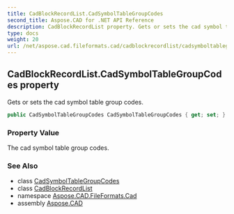 ```yaml
---
title: CadBlockRecordList.CadSymbolTableGroupCodes
second_title: Aspose.CAD for .NET API Reference
description: CadBlockRecordList property. Gets or sets the cad symbol table group codes
type: docs
weight: 20
url: /net/aspose.cad.fileformats.cad/cadblockrecordlist/cadsymboltablegroupcodes/
---
```

## CadBlockRecordList.CadSymbolTableGroupCodes property

Gets or sets the cad symbol table group codes.

```csharp
public CadSymbolTableGroupCodes CadSymbolTableGroupCodes { get; set; }
```

### Property Value

The cad symbol table group codes.

### See Also

* class [CadSymbolTableGroupCodes](../../../aspose.cad.fileformats.cad.cadtables/cadsymboltablegroupcodes/)
* class [CadBlockRecordList](../)
* namespace [Aspose.CAD.FileFormats.Cad](../../../aspose.cad.fileformats.cad/)
* assembly [Aspose.CAD](../../../)


